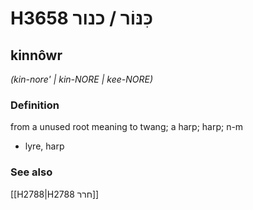 # H3658 כִּנּוֹר / כנור

## kinnôwr

_(kin-nore' | kin-NORE | kee-NORE)_

### Definition

from a unused root meaning to twang; a harp; harp; n-m

- lyre, harp

### See also

[[H2788|H2788 חרר]]
